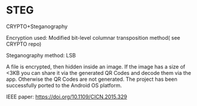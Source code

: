 # STEG
CRYPTO+Steganography

Encryption used: Modified bit-level columnar transposition method( see CRYPTO repo)

Steganography method: LSB

A file is encrypted, then hidden inside an image. If the image has a size of <3KB you can share it via the generated QR Codes and decode them via the app. Otherwise the QR Codes are not generated.
The project has been successfully ported to the Android OS platform.

IEEE paper: https://doi.org/10.1109/CICN.2015.329
